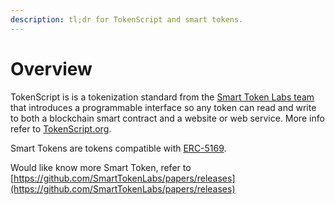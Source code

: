 ```yaml
---
description: tl;dr for TokenScript and smart tokens.
---
```


# Overview

TokenScript is is a tokenization standard from the [Smart Token Labs team](https://smarttokenlabs.com/) that introduces a programmable interface so any token can read and write to both a blockchain smart contract and a website or web service. More info refer to [TokenScript.org](https://www.tokenscript.org/).

Smart Tokens are tokens compatible with [ERC-5169](https://eips.ethereum.org/EIPS/eip-5169).

Would like know more Smart Token, refer to [https://github.com/SmartTokenLabs/papers/releases](https://github.com/SmartTokenLabs/papers/releases)

